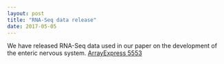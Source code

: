 ```yaml
---
layout: post
title: "RNA-Seq data release"
date: 2017-05-05
---
```

We have released RNA-Seq data used in our paper on the development of the enteric nervous system.
[ArrayExpress 5553](http://www.ebi.ac.uk/arrayexpress/experiments/E-MTAB-5553/)
